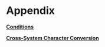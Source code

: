# Appendix

[**Conditions**](./01_Conditions/Conditions.md)

[**Cross-System Character Conversion**](./02_Cross-System_Character_Conversion/Cross-System_Character_Conversion.md)
